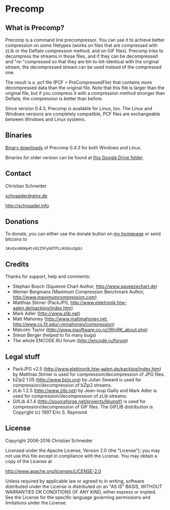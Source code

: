 Precomp
=======

What is Precomp?
----------------
Precomp is a command line precompressor. You can use it to achieve better compression on some filetypes (works on files that are compressed with zLib or the Deflate compression method, and on GIF files). Precomp tries to decompress the streams in those files, and if they can be decompressed and "re-"compressed so that they are bit-to-bit-identical with the original stream, the decompressed stream can be used instead of the compressed one.

The result is a .pcf file (PCF = PreCompressedFile) that contains more decompressed data than the original file. Note that this file is larger than the original file, but if you compress it with a compression method stronger than Deflate, the compression is better than before.

Since version 0.4.3, Precomp is available for Linux, too. The Linux and Windows versions are completely compatible, PCF files are exchangeable between Windows and Linux systems.

Binaries
--------
[Binary downloads](http://schnaader.info/precomp.php#d) of Precomp 0.4.3 for both Windows and Linux.

Binaries for older version can be found at [this Google Drive folder](https://drive.google.com/open?id=0B-yOP4irObphSGtMMjJSV2tueEE).

Contact
-------
Christian Schneider

schnaader@gmx.de

http://schnaader.info

Donations
---------
To donate, you can either use the donate button on [my homepage](http://schnaader.info) or send bitcoins to

    1KvQxn6KHp4tv92Z5Fy8dTPLz4XdosQpbz

Credits
-------
Thanks for support, help and comments:

- Stephan Busch (Squeeze Chart Author, http://www.squeezechart.de)
- Werner Bergmans (Maximum Compression Benchmark Author, http://www.maximumcompression.com)
- Matthias Stirner (PackJPG, http://www.elektronik.htw-aalen.de/packjpg/index.htm)
- Mark Adler (http://www.zlib.net)
- Matt Mahoney (http://www.mattmahoney.net, http://www.cs.fit.edu/~mmahoney/compression)
- Malcolm Taylor (http://www.msoftware.co.nz/WinRK_about.php)
- Simon Berger (helped to fix many bugs)
- The whole ENCODE.RU forum (http://encode.ru/forum)

Legal stuff
-----------
- PackJPG v2.5 (http://www.elektronik.htw-aalen.de/packjpg/index.htm) by Matthias Stirner is used for compression/decompression of JPG files.
- bZip2 1.05 (http://www.bzip.org) by Julian Seward is used for compression/decompression of bZip2 streams.
- zLib 1.2.5 (http://www.zlib.net) by Jean-loup Gailly and Mark Adler is used for compression/decompression of zLib streams.
- GifLib 4.1.4 (http://sourceforge.net/projects/libungif) is used for compression/decompression of GIF files. The GIFLIB distribution is Copyright (c) 1997 Eric S. Raymond

License
-------
Copyright 2006-2016 Christian Schneider

Licensed under the Apache License, Version 2.0 (the "License");
you may not use this file except in compliance with the License.
You may obtain a copy of the License at

http://www.apache.org/licenses/LICENSE-2.0

Unless required by applicable law or agreed to in writing, software
distributed under the License is distributed on an "AS IS" BASIS,
WITHOUT WARRANTIES OR CONDITIONS OF ANY KIND, either express or implied.
See the License for the specific language governing permissions and
limitations under the License.

